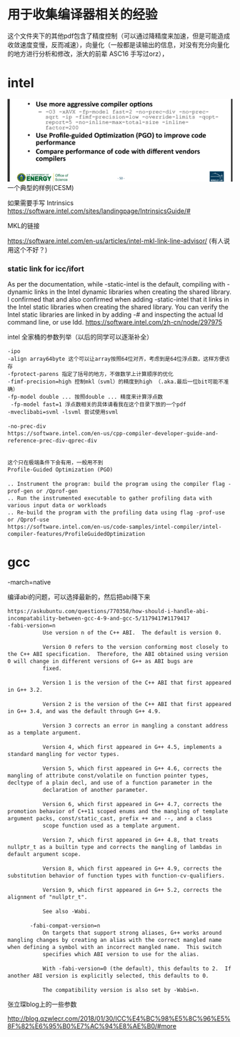 # 用于收集编译器相关的经验
这个文件夹下的其他pdf包含了精度控制（可以通过降精度来加速，但是可能造成收敛速度变慢，反而减速），向量化（一般都是读输出的信息，对没有充分向量化的地方进行分析和修改，浙大的前辈 ASC16 手写过orz），
# intel
![example](./example.png) 一个典型的样例(CESM)


如果需要手写 Intrinsics
https://software.intel.com/sites/landingpage/IntrinsicsGuide/#

MKL的链接

https://software.intel.com/en-us/articles/intel-mkl-link-line-advisor/ (有人说用这个不好？)


### static link for icc/ifort
As per the documentation, while -static-intel is the default, compiling with -dynamic links in the Intel dynamic libraries when creating the shared library. I confirmed that and also confirmed when adding -static-intel that it links in the Intel static libraries when creating the shared library. You can verify the Intel static libraries are linked in by adding -# and inspecting the actual ld command line, or use ldd.
https://software.intel.com/zh-cn/node/297975


intel 全家桶的参数列举（以后的同学可以逐渐补全）


```
-ipo
‐align array64byte 这个可以让array按照64位对齐，考虑到是64位浮点数，这样方便访存
-fprotect-parens 指定了括号的地方，不做数学上计算顺序的优化
-fimf-precision=high 控制mkl（svml）的精度到high （.aka.最后一位bit可能不准确）
-fp-model double ... 按照double ... 精度来计算浮点数 
 -fp-model fast=1 浮点数相关的具体请看我在这个目录下放的一个pdf
-mveclibabi=svml -lsvml 尝试使用svml

-no-prec-div
https://software.intel.com/en-us/cpp-compiler-developer-guide-and-reference-prec-div-qprec-div


这个只在极端条件下会有用，一般用不到
Profile-Guided Optimization (PGO)

.. Instrument the program: build the program using the compiler flag -prof-gen or /Qprof-gen
.. Run the instrumented executable to gather profiling data with various input data or workloads
.. Re-build the program with the profiling data using flag -prof-use or /Qprof-use
https://software.intel.com/en-us/code-samples/intel-compiler/intel-compiler-features/ProfileGuidedOptimization
```
# gcc
-march=native

编译abi的问题，可以选择最新的，然后把abi降下来
```
https://askubuntu.com/questions/770358/how-should-i-handle-abi-incompatability-between-gcc-4-9-and-gcc-5/1179417#1179417
-fabi-version=n
           Use version n of the C++ ABI.  The default is version 0.

           Version 0 refers to the version conforming most closely to the C++ ABI specification.  Therefore, the ABI obtained using version 0 will change in different versions of G++ as ABI bugs are
           fixed.

           Version 1 is the version of the C++ ABI that first appeared in G++ 3.2.

           Version 2 is the version of the C++ ABI that first appeared in G++ 3.4, and was the default through G++ 4.9.

           Version 3 corrects an error in mangling a constant address as a template argument.

           Version 4, which first appeared in G++ 4.5, implements a standard mangling for vector types.

           Version 5, which first appeared in G++ 4.6, corrects the mangling of attribute const/volatile on function pointer types, decltype of a plain decl, and use of a function parameter in the
           declaration of another parameter.

           Version 6, which first appeared in G++ 4.7, corrects the promotion behavior of C++11 scoped enums and the mangling of template argument packs, const/static_cast, prefix ++ and --, and a class
           scope function used as a template argument.

           Version 7, which first appeared in G++ 4.8, that treats nullptr_t as a builtin type and corrects the mangling of lambdas in default argument scope.

           Version 8, which first appeared in G++ 4.9, corrects the substitution behavior of function types with function-cv-qualifiers.

           Version 9, which first appeared in G++ 5.2, corrects the alignment of "nullptr_t".

           See also -Wabi.

       -fabi-compat-version=n
           On targets that support strong aliases, G++ works around mangling changes by creating an alias with the correct mangled name when defining a symbol with an incorrect mangled name.  This switch
           specifies which ABI version to use for the alias.

           With -fabi-version=0 (the default), this defaults to 2.  If another ABI version is explicitly selected, this defaults to 0.

           The compatibility version is also set by -Wabi=n.
```
张立琛blog上的一些参数

http://blog.qzwlecr.com/2018/01/30/ICC%E4%BC%98%E5%8C%96%E5%8F%82%E6%95%B0%E7%AC%94%E8%AE%B0/#more
